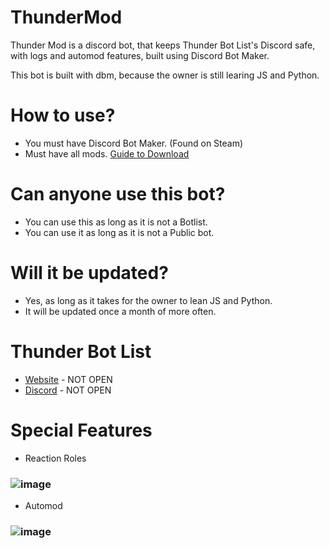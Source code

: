 # ThunderMod
Thunder Mod is a discord bot, that keeps Thunder Bot List's Discord safe, with logs and automod features, built using Discord Bot Maker.

This bot is built with dbm, because the owner is still learing JS and Python.

# How to use?
- You must have Discord Bot Maker. (Found on Steam)
- Must have all mods. [Guide to Download](https://github.com/dbm-network/mods#downloads)

# Can anyone use this bot?
- You can use this as long as it is not a Botlist.
- You can use it as long as it is not a Public bot.

# Will it be updated?
- Yes, as long as it takes for the owner to lean JS and Python.
- It will be updated once a month of more often.

# Thunder Bot List
- [Website]() - NOT OPEN
- [Discord]() - NOT OPEN

# Special Features
- Reaction Roles
### ![image](https://user-images.githubusercontent.com/61249452/126123603-b43a473a-7809-448a-ab68-b74003ece416.png)

- Automod
### ![image](https://user-images.githubusercontent.com/61249452/126123679-02525c2c-3d37-487a-87d3-0b23b86de30e.png)

